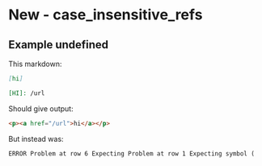 # New - case_insensitive_refs

## Example undefined

This markdown:

```markdown
[hi]

[HI]: /url

```

Should give output:

```html
<p><a href="/url">hi</a></p>
```

But instead was:

```html
ERROR Problem at row 6 Expecting Problem at row 1 Expecting symbol (
```

